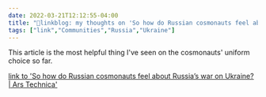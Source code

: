 ```yaml
---
date: 2022-03-21T12:12:55-04:00
title: "🔗linkblog: my thoughts on 'So how do Russian cosmonauts feel about Russia’s war on Ukraine? | Ars Technica'"
tags: ["link","Communities","Russia","Ukraine"]
---
```

This article is the most helpful thing I've seen on the cosmonauts' uniform choice so far.
 
[link to 'So how do Russian cosmonauts feel about Russia’s war on Ukraine? | Ars Technica'](https://arstechnica.com/science/2022/03/so-how-do-russian-cosmonauts-feel-about-russias-war-on-ukraine/)
